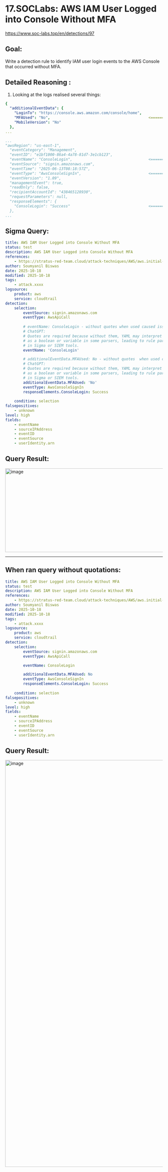 # 17.SOCLabs: AWS IAM User Logged into Console Without MFA

https://www.soc-labs.top/en/detections/97

## Goal: 
Write a detection rule to identify IAM user login events to the AWS Console that occurred without MFA.

## Detailed Reasoning :

1. Looking at the logs realised several things:
```yaml 
{
  "additionalEventData": {
    "LoginTo": "https://console.aws.amazon.com/console/home",
    "MFAUsed": "No",                                            <====== 1) IOC
    "MobileVersion": "No"
  },
...
```
```yaml
...
"awsRegion": "us-east-1",
  "eventCategory": "Management",
  "eventID": "e1bf1000-86a4-4a78-81d7-3e1cb123",
  "eventName": "ConsoleLogin",                                  <======= 2) IOC
  "eventSource": "signin.amazonaws.com",
  "eventTime": "2025-06-13T08:18:57Z",
  "eventType": "AwsConsoleSignIn",                              <======= 3) IOC
  "eventVersion": "1.09",
  "managementEvent": true,
  "readOnly": false,
  "recipientAccountId": "438465128930",
  "requestParameters": null,
  "responseElements": {
    "ConsoleLogin": "Success"                                   <======= 4) IOC
  },
...
```

## Sigma Query:

```yaml
title: AWS IAM User Logged into Console Without MFA
status: test
description: AWS IAM User Logged into Console Without MFA
references:
    - https://stratus-red-team.cloud/attack-techniques/AWS/aws.initial-access.console-login-without-mfa/
author: Soumyanil Biswas
date: 2025-10-18
modified: 2025-10-18
tags:
    - attack.xxxx
logsource:
    product: aws
    service: cloudtrail
detection:
    selection:
        eventSource: signin.amazonaws.com
        eventType: AwsApiCall
        
        # eventName: ConsoleLogin - without quotes when used caused issues ?
        # ChatGPT:
        # Quotes are required because without them, YAML may interpret ConsoleLogin 
        # as a boolean or variable in some parsers, leading to rule parsing errors 
        # in Sigma or SIEM tools.
        eventName: 'ConsoleLogin'

        # additionalEventData.MFAUsed: No - without quotes  when used caused issues ?
        # ChatGPT:
        # Quotes are required because without them, YAML may interpret ConsoleLogin 
        # as a boolean or variable in some parsers, leading to rule parsing errors 
        # in Sigma or SIEM tools.
        additionalEventData.MFAUsed: 'No'
        eventType: AwsConsoleSignIn
        responseElements.ConsoleLogin: Success
        
    condition: selection 
falsepositives:
    - unknown
level: high
fields:
    - eventName
    - sourceIPAddress
    - eventID
    - eventSource
    - userIdentity.arn
```

## Query Result:

<img width="1811" height="267" alt="image" src="https://github.com/user-attachments/assets/5e07b3ee-ab71-4f21-aff8-21214f2e35d5" />

------------

## When ran query without quotations:

```yaml
title: AWS IAM User Logged into Console Without MFA
status: test
description: AWS IAM User Logged into Console Without MFA
references:
    - https://stratus-red-team.cloud/attack-techniques/AWS/aws.initial-access.console-login-without-mfa/
author: Soumyanil Biswas
date: 2025-10-18
modified: 2025-10-18
tags:
    - attack.xxxx
logsource:
    product: aws
    service: cloudtrail
detection:
    selection:
        eventSource: signin.amazonaws.com
        eventType: AwsApiCall

        eventName: ConsoleLogin

        additionalEventData.MFAUsed: No
        eventType: AwsConsoleSignIn
        responseElements.ConsoleLogin: Success
        
    condition: selection 
falsepositives:
    - unknown
level: high
fields:
    - eventName
    - sourceIPAddress
    - eventID
    - eventSource
    - userIdentity.arn
```

## Query Result:

<img width="1711" height="1296" alt="image" src="https://github.com/user-attachments/assets/c34c42a2-8b13-46d5-b76e-370f3eeb7f16" />


